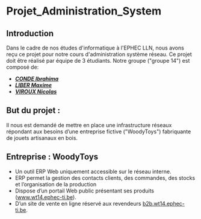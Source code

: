 # Projet_Administration_System

## Introduction

Dans le cadre de nos études d'informatique à l'EPHEC LLN, nous avons reçu ce projet pour notre cours d'administration système réseau. Ce projet doit être réalisé par équipe de 3 étudiants. Notre groupe ("groupe 14") est composé de:
- [_**CONDE Ibrahima**_](https://github.com/Ibra-Yves)
- [_**LIBER Maxime**_](https://github.com/LiberTMx)
- [_**VIROUX Nicolas**_](https://github.com/VirouxNicolas)   

## But du projet : 

Il nous est demandé de mettre en place une infrastructure réseaux répondant aux besoins d’une entreprise fictive ("WoodyToys") fabriquante de jouets artisanaux en bois.

## Entreprise : WoodyToys
* Un outil ERP Web uniquement accessible sur le réseau interne.
* ERP permet la gestion des contacts clients, des commandes, des stocks et l’organisation de la production
* Dispose d’un portail Web public présentant ses produits (www.wt14.ephec-ti.be).
* D’un site de vente en ligne réservé aux revendeurs [b2b.wt14.ephec-ti.be](https://b2b.wt14.ephec-ti.be/). 


